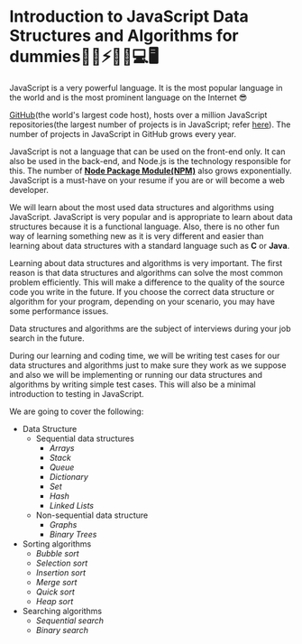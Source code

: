 # Introduction to JavaScript Data Structures and Algorithms for dummies🚀💥⚡🎉🎊💻🖥

JavaScript is a very powerful language. It is the most popular language in the world and is the most prominent language on the Internet :sunglasses:

[GitHub](https://github.com)(the world's largest code host), hosts over a million JavaScript repositories(the largest number of projects is in JavaScript; refer [here](https://octoverse.github.com/projects)). The number of projects in JavaScript in GitHub grows every year.

JavaScript is not a language that can be used on the front-end only. It can also be used in the back-end, and Node.js is the technology responsible for this. The number of [**Node Package Module(NPM)**](https://www.npmjs.com) also grows exponentially.
JavaScript is a must-have on your resume if you are or will become a web developer.

We will learn about the most used data structures and algorithms using JavaScript. JavaScript is very popular and is appropriate to learn about data structures because it is a functional language. Also, there is no other fun way of learning something new as it is very different and easier than learning about data structures with a standard language such as **C** or **Java**.

Learning about data structures and algorithms is very important. The first reason is that data structures and algorithms can solve the most common problem efficiently. This will make a difference to the quality of the source code you write in the future. If you choose the correct data structure or algorithm for your program, depending on your scenario, you may have some performance issues.

Data structures and algorithms are the subject of interviews during your job search in the future.

During our learning and coding time, we will be writing test cases for our data structures and algorithms just to make sure they work as we suppose and also we will be implementing or running our data structures and algorithms by writing simple test cases. This will also be a minimal introduction to testing in JavaScript.

We are going to cover the following:

- Data Structure
  - Sequential data structures
    - *Arrays*
    - *Stack*
    - *Queue*
    - *Dictionary*
    - *Set*
    - *Hash*
    - *Linked Lists*
  - Non-sequential data structure
    - *Graphs*
    - *Binary Trees*
- Sorting algorithms
  - *Bubble sort*
  - *Selection sort*
  - *Insertion sort*
  - *Merge sort*
  - *Quick sort*
  - *Heap sort*
- Searching algorithms
  - *Sequential search*
  - *Binary search*

